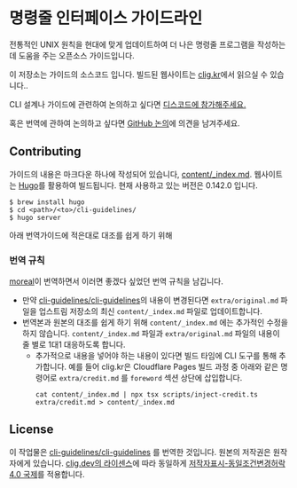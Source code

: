 # 명령줄 인터페이스 가이드라인

전통적인 UNIX 원칙을 현대에 맞게 업데이트하여 더 나은 명령줄 프로그램을 작성하는 데 도움을 주는 오픈소스 가이드입니다.

이 저장소는 가이드의 소스코드 입니다. 빌드된 웹사이트는 [clig.kr](https://clig.kr/)에서 읽으실 수 있습니다..

CLI 설계나 가이드에 관련하여 논의하고 싶다면 [디스코드에 참가해주세요.](https://discord.gg/EbAW5rUCkE)

혹은 번역에 관하여 논의하고 싶다면 [GitHub 논의](https://github.com/moreal/cli-guidelines-kr/discussions)에 의견을 남겨주세요.

## Contributing

가이드의 내용은 마크다운 하나에 작성되어 있습니다, [content/_index.md](content/_index.md).
웹사이트는 [Hugo](https://gohugo.io/)를 활용하여 빌드됩니다. 현재 사용하고 있는 버전은 0.142.0 입니다.

```
$ brew install hugo
$ cd <path>/<to>/cli-guidelines/
$ hugo server
```

<!-- TODO: add contact info (how to reach the CLIG creators with questions) -->

아래 번역가이드에 적은대로 대조를 쉽게 하기 위해 

### 번역 규칙

[moreal](https://github.com/moreal)이 번역하면서 이러면 좋겠다 싶었던 번역 규칙을 남깁니다.

- 만약 [cli-guidelines/cli-guidelines]의 내용이 변경된다면 `extra/original.md` 파일을 업스트림 저장소의 최신 `content/_index.md` 파일로 업데이트합니다.
- 번역본과 원본의 대조를 쉽게 하기 위해 `content/_index.md` 에는 추가적인 수정을 하지 않습니다. `content/_index.md` 파일과 `extra/original.md` 파일의 내용이 줄 별로 1대1 대응하도록 합니다.
  - 추가적으로 내용을 넣어야 하는 내용이 있다면 빌드 타임에 CLI 도구를 통해 추가합니다. 예를 들어 clig.kr은 Cloudflare Pages 빌드 과정 중 아래와 같은 명령어로 `extra/credit.md` 를 `foreword` 섹션 상단에 삽입합니다.
    ```
    cat content/_index.md | npx tsx scripts/inject-credit.ts extra/credit.md > content/_index.md
    ```

## License

이 작업물은 [cli-guidelines/cli-guidelines] 를 번역한 것입니다. 원본의 저작권은 원작자에게 있습니다. [clig.dev의 라이센스](https://github.com/cli-guidelines/cli-guidelines/blob/35ab5d1ecadeca365fdf59d0e9ea8b740e5e06fb/LICENSE)에 따라 동일하게 [저작자표시-동일조건변경허락 4.0 국제](https://creativecommons.org/licenses/by-sa/4.0/deed.ko)를 적용합니다.


[cli-guidelines/cli-guidelines]: https://github.com/cli-guidelines/cli-guidelines
